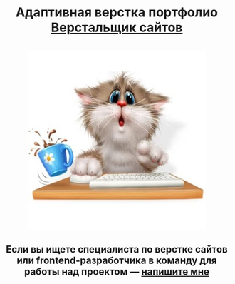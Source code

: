 <div align="center">
  <h1 align="center">Адаптивная верстка портфолио <a href="https://ann-philippova.github.io/My-Portfolio/#top" target="_blank">Верстальщик сайтов</a></h1><br>
  
  <a href="https://ann-philippova.github.io/My-Portfolio/#top" target="_blank">
    <img src="https://github.com/Ann-Philippova/My-Portfolio/blob/main/img/opengraph.jpg" alt="Logo" width="400" height="400">
  </a>

  <h2 align="center">Если вы ищете специалиста по верстке сайтов или frontend-разработчика в команду для работы над проектом — <a href="https://vk.com/web.content.monster" target="_blank">напишите мне</a></h2><br>
</div>
